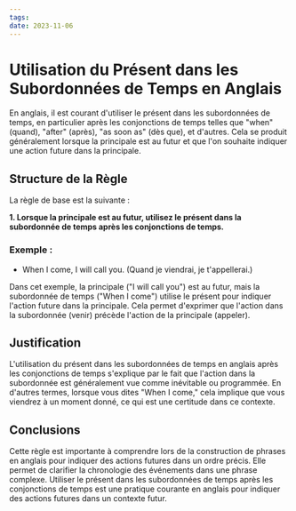 ```yaml
---
tags: 
date: 2023-11-06
---
```

# Utilisation du Présent dans les Subordonnées de Temps en Anglais

En anglais, il est courant d'utiliser le présent dans les subordonnées de temps, en particulier après les conjonctions de temps telles que "when" (quand), "after" (après), "as soon as" (dès que), et d'autres. Cela se produit généralement lorsque la principale est au futur et que l'on souhaite indiquer une action future dans la principale.

## Structure de la Règle

La règle de base est la suivante :

**1. Lorsque la principale est au futur, utilisez le présent dans la subordonnée de temps après les conjonctions de temps.**

### Exemple :

- When I come, I will call you. (Quand je viendrai, je t'appellerai.)

Dans cet exemple, la principale ("I will call you") est au futur, mais la subordonnée de temps ("When I come") utilise le présent pour indiquer l'action future dans la principale. Cela permet d'exprimer que l'action dans la subordonnée (venir) précède l'action de la principale (appeler).

## Justification

L'utilisation du présent dans les subordonnées de temps en anglais après les conjonctions de temps s'explique par le fait que l'action dans la subordonnée est généralement vue comme inévitable ou programmée. En d'autres termes, lorsque vous dites "When I come," cela implique que vous viendrez à un moment donné, ce qui est une certitude dans ce contexte.

## Conclusions

Cette règle est importante à comprendre lors de la construction de phrases en anglais pour indiquer des actions futures dans un ordre précis. Elle permet de clarifier la chronologie des événements dans une phrase complexe. Utiliser le présent dans les subordonnées de temps après les conjonctions de temps est une pratique courante en anglais pour indiquer des actions futures dans un contexte futur.